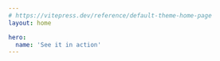 ```yaml
---
# https://vitepress.dev/reference/default-theme-home-page
layout: home

hero:
  name: 'See it in action'
---
```


<div :class="$style['my-md']">
    <ClientOnly>
        <vue-trix v-model="content"/>
    </ClientOnly>
</div>

<script setup lang="ts">
import { ref } from 'vue';
const image = 'https://toneflix.github.io/vue-component-pack/vue-trix/images/banner.png'
const content = ref<string>(`<div style="margin: 0; font-family: Arial, sans-serif; line-height: 1.6;">

  <!-- Header Section -->
  <div style="background-color: #4CAF50; color: white; padding: 20px; text-align: center;">
    <h1>Welcome to My Simple Page</h1>
    <p>Styled entirely with inline CSS!</p>
  </div>

  <!-- Main Content -->
  <div style="padding: 20px;">
    <!-- About Section -->
    <div style="margin-bottom: 20px;">
      <h2 style="color: #333;">About This Page</h2>
      <p style="color: #555;">This is a simple example of an HTML template styled using inline CSS. It's lightweight and includes images to make it visually appealing.</p>
    </div>

    <!-- Image Gallery -->
    <div style="margin-bottom: 20px;">
      <h2 style="color: #333;">Image Gallery</h2>
      <div style="display: flex; gap: 10px; flex-wrap: wrap;">
        <img src="${image}" alt="Sample 1" style="width: 150px !important; height: 150px !important; border-radius: 5px;">
        <img src="${image}" alt="Sample 2" style="width: 150px !important; height: 150px !important; border-radius: 5px;">
        <img src="${image}" alt="Sample 3" style="width: 150px !important; height: 150px !important; border-radius: 5px;">
      </div>
    </div>

    <!-- Contact Section -->
    <div>
      <h2 style="color: #333;">Contact</h2>
      <p style="color: #555;">Feel free to reach out to me via email at <a href="mailto:example@example.com" style="color: #4CAF50; text-decoration: none;">example@example.com</a>.</p>
    </div>
  </div>

  <!-- Footer -->
  <div style="background-color: #333; color: white; text-align: center; padding: 10px;">
    <p>&copy; 2024 My Simple Page. All rights reserved.</p>
  </div>

</div>`);
</script>

<style module>
    .my-md {
        margin-top: 15px;
        margin-bottom: 15px;
    }

  div:has(>trix-editor) {
    background: #dcdcdc !important; 
    color:black; 
    padding: 5px;
  }
</style>
